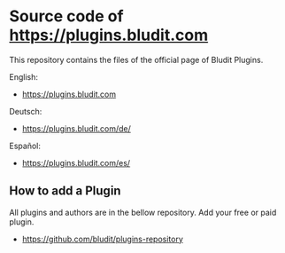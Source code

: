# Source code of https://plugins.bludit.com
This repository contains the files of the official page of Bludit Plugins.

English:
- https://plugins.bludit.com

Deutsch:
- https://plugins.bludit.com/de/

Español:
- https://plugins.bludit.com/es/

## How to add a Plugin
All plugins and authors are in the bellow repository.
Add your free or paid plugin.
- https://github.com/bludit/plugins-repository